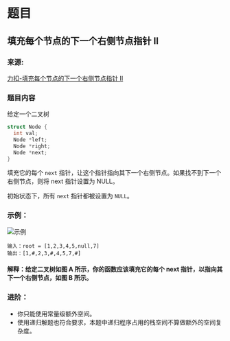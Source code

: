# 题目

## 填充每个节点的下一个右侧节点指针 II

### 来源:

[力扣-填充每个节点的下一个右侧节点指针 II](https://leetcode-cn.com/problems/populating-next-right-pointers-in-each-node-ii/)

### 题目内容

给定一个二叉树

```cpp
struct Node {
  int val;
  Node *left;
  Node *right;
  Node *next;
}
```

填充它的每个 `next` 指针，让这个指针指向其下一个右侧节点。如果找不到下一个右侧节点，则将 next 指针设置为 NULL。

初始状态下，所有 `next` 指针都被设置为 `NULL`。

### 示例：

![示例](https://assets.leetcode-cn.com/aliyun-lc-upload/uploads/2019/02/15/117_sample.png)

```plaintext
输入：root = [1,2,3,4,5,null,7]
输出：[1,#,2,3,#,4,5,7,#]
```

#### 解释：给定二叉树如图 A 所示，你的函数应该填充它的每个 next 指针，以指向其下一个右侧节点，如图 B 所示。

### 进阶：

- 你只能使用常量级额外空间。
- 使用递归解题也符合要求，本题中递归程序占用的栈空间不算做额外的空间复杂度。
